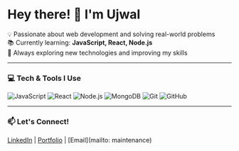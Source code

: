 # Hey there! 👋 I'm Ujwal  

💡 Passionate about web development and solving real-world problems  
📚 Currently learning: **JavaScript, React, Node.js**  
🎯 Always exploring new technologies and improving my skills  

---

### 💻 **Tech & Tools I Use**
![JavaScript](https://img.shields.io/badge/-JavaScript-F7DF1E?style=flat&logo=javascript&logoColor=black)
![React](https://img.shields.io/badge/-React-61DAFB?style=flat&logo=react&logoColor=black)
![Node.js](https://img.shields.io/badge/-Node.js-339933?style=flat&logo=node.js&logoColor=white)
![MongoDB](https://img.shields.io/badge/-MongoDB-47A248?style=flat&logo=mongodb&logoColor=white)
![Git](https://img.shields.io/badge/-Git-F05032?style=flat&logo=git&logoColor=white)
![GitHub](https://img.shields.io/badge/-GitHub-181717?style=flat&logo=github&logoColor=white)

---

### 📫 **Let's Connect!**
[LinkedIn](#) | [Portfolio](#) | [Email](mailto: maintenance)